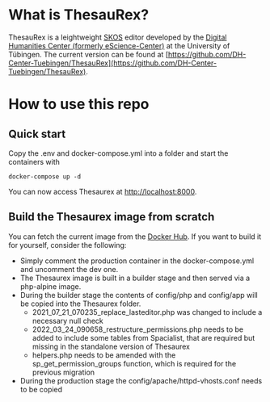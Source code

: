# What is ThesauRex?
ThesauRex is a leightweight [SKOS](https://www.w3.org/2004/02/skos/) editor developed by the [Digital Humanities Center (formerly eScience-Center)](https://dh-center.uni-tuebingen.de/) at the  University of Tübingen.
The current version can be found at [https://github.com/DH-Center-Tuebingen/ThesauRex](https://github.com/DH-Center-Tuebingen/ThesauRex).
# How to use this repo
## Quick start
Copy the .env and docker-compose.yml into a folder and start the containers with 
```
docker-compose up -d
```
You can now access Thesaurex at [http://localhost:8000](http://localhost:8000).
## Build the Thesaurex image from scratch
You can fetch the current image from the [Docker Hub](https://hub.docker.com/r/bcdhbonn/thesaurex).
If you want to build it for yourself, consider the following:

- Simply comment the production container in the docker-compose.yml and uncomment the dev one.
- The Thesaurex image is built in a builder stage and then served via a php-alpine image.
- During the builder stage the contents of config/php and config/app will be copied into the Thesaurex folder.
    - 2021_07_21_070235_replace_lasteditor.php was changed to include a necessary null check
    - 2022_03_24_090658_restructure_permissions.php needs to be added to include some tables from Spacialist, that are required but missing in the standalone version of Thesaurex
    - helpers.php needs to be amended with the sp_get_permission_groups function, which is required for the previous migration
- During the production stage the config/apache/httpd-vhosts.conf needs to be copied

